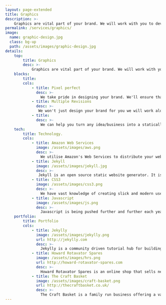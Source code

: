 ```yaml
---
layout: page-extended
title: Graphics
description: >-
    Graphics are vital part of your brand. We will work with you to develop brand guidlines, logos, marketing graphics and more.
permalink: /services/graphics/
image:
  name: graphic-design.jpg
  class: bg-up
  path: /assets/images/graphic-design.jpg
details:
    top:
        title: Graphics
        desc: >-
            Graphics are vital part of your brand. We will work with you to develop brand guidlines, logos, marketing graphics and more.
    blocks: 
        title:
        cols: 
            - title: Pixel perfect
              desc: >-
                We take pride in designing your brand. We'll ensure that there are no mistakes so that, no matter the scale, your brand will always be the best. 
            - title: Multiple Revisions
              desc: >-
               We won't just design your brand for you we will work alongside you to get your brand where it needs to be - at the top.
            - title: 
              desc: >-
                We can help you turn any idea/business into a statically hosted website. Whether it's an online shop, blog or social network - we've got you covered.
    tech: 
        title: Technology.
        cols: 
            - title: Amazon Web Services
              image: /assets/images/aws.png
              desc: >-
                We utilise Amazon's Web Services to distribute your website in the cloud. AWS provides a solid and affordable platform to build applications for the web.
            - title: Jekyll
              image: /assets/images/jekyll.jpg
              desc: >-
               Jekyll is an open source static website generator. It is perfect for building advanced static websites and themes which means you can have as much flexiblity as you want.
            - title: CSS3
              image: /assets/images/css3.png
              desc: >-
                We have vast knowledge of creating slick and modern user interfaces for web applications. Do you have something on paper or in your head that you want to transfer to the web? We can help.
            - title: Javascript
              image: /assets/images/js.png
              desc: >- 
                Javascript is being pushed further and further each year with more frameworks using javascript as their core component. We can build your website using Angular, NodeJS or JQuery.
    portfolio:
        title: Portfolio 
        cols:
            - title: Jekylly
              image: /assets/images/jekylly.png
              url: http://jekylly.com
              desc: >-
                Jekylly is a community driven tutorial hub for building Jekyll websites.
            - title: Howard Rotavator Spares
              image: /assets/images/hrs.png
              url: http://howard-rotavator-spares.com
              desc: >-
                Howard Rotavator Spares is an online shop that sells new/used rotavator parts.
            - title: The Craft Basket
              image: /assets/images/craft-basket.png
              url: http://thecraftbasket.co.uk/
              desc: >-
                The Craft Basket is a family run business offering a variety of knitting/sewing products and more.
---
```

